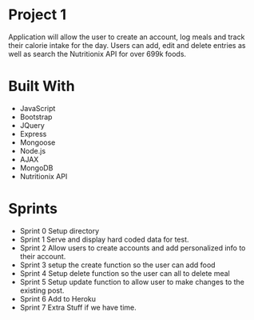 # Project 1

Application will allow the user to create an account, log meals and track their calorie intake for the day. Users can add, edit and delete entries as well as search the Nutritionix API for over 699k foods. 


# Built With

- JavaScript
- Bootstrap
- JQuery 
- Express
- Mongoose
- Node.js
- AJAX 
- MongoDB 
- Nutritionix API

# Sprints 
- Sprint 0
Setup directory
- Sprint 1
Serve and display hard coded data for test.
- Sprint 2
Allow users to create accounts and add personalized info to their account.
- Sprint 3
setup the create function so the user can add food
- Sprint 4
Setup delete function so the user can all to delete meal
- Sprint 5
Setup update function to allow user to make changes to the existing post.
- Sprint 6
Add to Heroku 
- Sprint 7
Extra Stuff if we have time.
